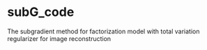 # subG_code
The subgradient method for factorization model with total variation regularizer for image  reconstruction
